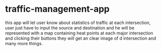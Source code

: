 # traffic-management-app
this app will let user know about statistics of traffic at each intersection, user just have to input the source and destination and he will be represented with a map containing heat points at each major intersection and clicking their buttons they will get an clear image of d intersection and many more things.
